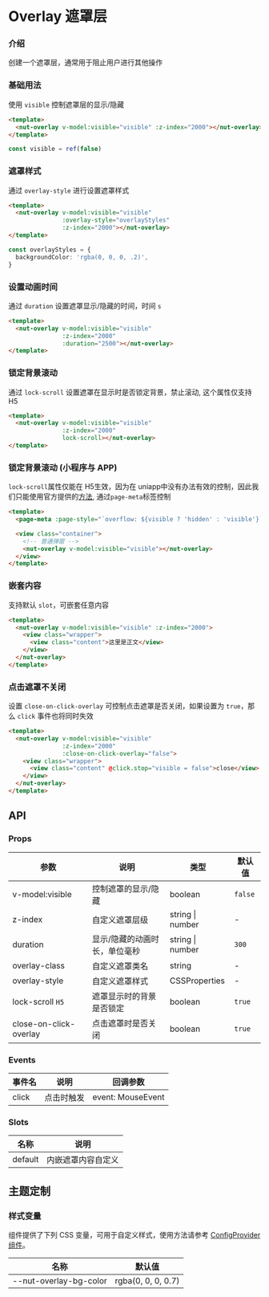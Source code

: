 # Overlay 遮罩层

### 介绍

创建一个遮罩层，通常用于阻止用户进行其他操作

### 基础用法

使用 `visible` 控制遮罩层的显示/隐藏

```html
<template>
  <nut-overlay v-model:visible="visible" :z-index="2000"></nut-overlay>
</template>
```

```ts
const visible = ref(false)
```

### 遮罩样式

通过 `overlay-style` 进行设置遮罩样式

```html {3}
<template>
  <nut-overlay v-model:visible="visible"
               :overlay-style="overlayStyles"
               :z-index="2000"></nut-overlay>
</template>
```

```ts
const overlayStyles = {
  backgroundColor: 'rgba(0, 0, 0, .2)',
}
```

### 设置动画时间

通过 `duration` 设置遮罩显示/隐藏的时间，时间 `s`

```html {4}
<template>
  <nut-overlay v-model:visible="visible"
               :z-index="2000"
               :duration="2500"></nut-overlay>
</template>
```

### 锁定背景滚动

通过 `lock-scroll` 设置遮罩在显示时是否锁定背景，禁止滚动, 这个属性仅支持 H5

```html {4}
<template>
  <nut-overlay v-model:visible="visible"
               :z-index="2000"
               lock-scroll></nut-overlay>
</template>
```

### 锁定背景滚动 (小程序与 APP)

`lock-scroll`属性仅能在 H5生效，因为在 uniapp中没有办法有效的控制，因此我们只能使用官方提供的[方法](https://uniapp.dcloud.net.cn/component/uniui/uni-popup.html#%E7%A6%81%E6%AD%A2%E6%BB%9A%E5%8A%A8%E7%A9%BF%E9%80%8F), 通过`page-meta`标签控制

```html
<template>
  <page-meta :page-style="`overflow: ${visible ? 'hidden' : 'visible'}`"></page-meta>

  <view class="container">
    <!-- 普通弹窗 -->
    <nut-overlay v-model:visible="visible"></nut-overlay>
  </view>
</template>
```

### 嵌套内容

支持默认 `slot`，可嵌套任意内容

```html
<template>
  <nut-overlay v-model:visible="visible" :z-index="2000">
    <view class="wrapper">
      <view class="content">这里是正文</view>
    </view>
  </nut-overlay>
</template>
```

### 点击遮罩不关闭

设置 `close-on-click-overlay` 可控制点击遮罩是否关闭，如果设置为 `true`，那么 `click` 事件也将同时失效

```html {4}
<template>
  <nut-overlay v-model:visible="visible"
               :z-index="2000"
               :close-on-click-overlay="false">
    <view class="wrapper">
      <view class="content" @click.stop="visible = false">close</view>
    </view>
  </nut-overlay>
</template>
```

## API

### Props

| 参数                     | 说明              | 类型               | 默认值     |
|------------------------|-----------------|------------------|---------|
| v-model:visible        | 控制遮罩的显示/隐藏      | boolean          | `false` |
| z-index                | 自定义遮罩层级         | string \| number | -       |
| duration               | 显示/隐藏的动画时长，单位毫秒 | string \| number | `300`   |
| overlay-class          | 自定义遮罩类名         | string           | -       |
| overlay-style          | 自定义遮罩样式         | CSSProperties    | -       |
| lock-scroll `H5`       | 遮罩显示时的背景是否锁定    | boolean          | `true`  |
| close-on-click-overlay | 点击遮罩时是否关闭       | boolean          | `true`  |

### Events

| 事件名   | 说明    | 回调参数              |
|-------|-------|-------------------|
| click | 点击时触发 | event: MouseEvent |

### Slots

| 名称      | 说明        |
|---------|-----------|
| default | 内嵌遮罩内容自定义 |

## 主题定制

### 样式变量

组件提供了下列 CSS 变量，可用于自定义样式，使用方法请参考 [ConfigProvider 组件](/components/basic/configprovider)。

| 名称                     | 默认值                |
|------------------------|--------------------|
| --nut-overlay-bg-color | rgba(0, 0, 0, 0.7) |
